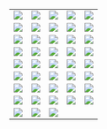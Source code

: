 ||||||
|---|---|---|---|---|
|[![](https://img.shields.io/badge/style-v0.5.0-blue.svg?style=for-the-badge&label=acme)](https://github.com/vancluever/terraform-provider-acme)|[![](https://img.shields.io/badge/style-master-blue.svg?style=for-the-badge&label=ad)](https://github.com/GSLabDev/terraform-provider-ad)|[![](https://img.shields.io/badge/style-v0.0.9-blue.svg?style=for-the-badge&label=apigee)](https://github.com/zambien/terraform-provider-apigee)|[![](https://img.shields.io/badge/style-v1.2.2-blue.svg?style=for-the-badge&label=artifactory)](https://github.com/atlassian/terraform-provider-artifactory)|[![](https://img.shields.io/badge/style-17.2.9-blue.svg?style=for-the-badge&label=avi)](https://github.com/avinetworks/terraform-provider-avi)|
|[![](https://img.shields.io/badge/style-master-blue.svg?style=for-the-badge&label=aviatrix)](https://github.com/AviatrixSystems/terraform-provider-aviatrix)|[![](https://img.shields.io/badge/style-master-blue.svg?style=for-the-badge&label=couchdb)](https://github.com/nicolai86/terraform-provider-couchdb)|[![](https://img.shields.io/badge/style-0.1.4-blue.svg?style=for-the-badge&label=dockermachine)](https://github.com/gstruct/terraform-provider-dockermachine)|[![](https://img.shields.io/badge/style-v1.0.5-blue.svg?style=for-the-badge&label=drp)](https://github.com/rackn/terraform-provider-drp/)|[![](https://img.shields.io/badge/style-master-blue.svg?style=for-the-badge&label=gandi)](https://github.com/tiramiseb/terraform-provider-gandi)|
|[![](https://img.shields.io/badge/style-master-blue.svg?style=for-the-badge&label=glue)](https://github.com/MikeSouza/terraform-provider-glue)|[![](https://img.shields.io/badge/style-0.1.19-blue.svg?style=for-the-badge&label=gocd)](https://github.com/drewsonne/terraform-provider-gocd)|[![](https://img.shields.io/badge/style-v0.1.0-blue.svg?style=for-the-badge&label=googlecalendar)](https://github.com/sethvargo/terraform-provider-googlecalendar)|[![](https://img.shields.io/badge/style-v0.1.4-blue.svg?style=for-the-badge&label=gsuite)](https://github.com/DeviaVir/terraform-provider-gsuite)|[![](https://img.shields.io/badge/style-v1.1.0-blue.svg?style=for-the-badge&label=hcloud)](https://github.com/hetznercloud/terraform-provider-hcloud)|
|[![](https://img.shields.io/badge/style-v0.5.1-blue.svg?style=for-the-badge&label=helm)](https://github.com/mcuadros/terraform-provider-helm)|[![](https://img.shields.io/badge/style-master-blue.svg?style=for-the-badge&label=httpfileupload)](https://github.com/GSLabDev/terraform-provider-httpfileupload)|[![](https://img.shields.io/badge/style-v0.9.1-blue.svg?style=for-the-badge&label=ibm)](https://github.com/IBM-Cloud/terraform-provider-ibm)|[![](https://img.shields.io/badge/style-0.1.11-blue.svg?style=for-the-badge&label=infoblox)](https://github.com/sky-uk/terraform-provider-infoblox)|[![](https://img.shields.io/badge/style-0.1.0-blue.svg?style=for-the-badge&label=jira)](https://github.com/anubhavmishra/terraform-provider-jira)|
|[![](https://img.shields.io/badge/style-master-blue.svg?style=for-the-badge&label=kafka)](https://github.com/Mongey/terraform-provider-kafka)|[![](https://img.shields.io/badge/style-master-blue.svg?style=for-the-badge&label=keboola)](https://github.com/plmwong/terraform-provider-keboola)|[![](https://img.shields.io/badge/style-v0.6.0-blue.svg?style=for-the-badge&label=kibana)](https://github.com/ewilde/terraform-provider-kibana)|[![](https://img.shields.io/badge/style-v0.14.0-blue.svg?style=for-the-badge&label=kong)](https://github.com/kevholditch/terraform-provider-kong)|[![](https://img.shields.io/badge/style-v1.1.0-blue.svg?style=for-the-badge&label=lxd)](https://github.com/sl1pm4t/terraform-provider-lxd)|
|[![](https://img.shields.io/badge/style-v0.2.2-blue.svg?style=for-the-badge&label=matchbox)](https://github.com/coreos/terraform-provider-matchbox)|[![](https://img.shields.io/badge/style-v0.4.5-blue.svg?style=for-the-badge&label=mongodbatlas)](https://github.com/akshaykarle/terraform-provider-mongodbatlas)|[![](https://img.shields.io/badge/style-master-blue.svg?style=for-the-badge&label=nutanix)](https://github.com/nutanix/terraform-provider-nutanix)|[![](https://img.shields.io/badge/style-master-blue.svg?style=for-the-badge&label=odl)](https://github.com/GSLabDev/terraform-provider-odl)|[![](https://img.shields.io/badge/style-master-blue.svg?style=for-the-badge&label=oneview)](https://github.com/HewlettPackard/terraform-provider-oneview)|
|[![](https://img.shields.io/badge/style-1.0.1-blue.svg?style=for-the-badge&label=pass)](https://github.com/camptocamp/terraform-provider-pass)|[![](https://img.shields.io/badge/style-1.0.1-blue.svg?style=for-the-badge&label=puppetca)](https://github.com/camptocamp/terraform-provider-puppetca)|[![](https://img.shields.io/badge/style-0.1.1-blue.svg?style=for-the-badge&label=puppetdb)](https://github.com/camptocamp/terraform-provider-puppetdb)|[![](https://img.shields.io/badge/style-v1.2.1-blue.svg?style=for-the-badge&label=qingcloud)](https://github.com/yunify/terraform-provider-qingcloud)|[![](https://img.shields.io/badge/style-master-blue.svg?style=for-the-badge&label=redshift)](https://github.com/frankfarrell/terraform-provider-redshift)|
|[![](https://img.shields.io/badge/style-v0.1.0-blue.svg?style=for-the-badge&label=restapi)](https://github.com/Mastercard/terraform-provider-restapi)|[![](https://img.shields.io/badge/style-0.2.0-blue.svg?style=for-the-badge&label=rke)](https://github.com/yamamoto-febc/terraform-provider-rke)|[![](https://img.shields.io/badge/style-v0.5.7-blue.svg?style=for-the-badge&label=runscope)](https://github.com/ewilde/terraform-provider-runscope)|[![](https://img.shields.io/badge/style-v1.1.1-blue.svg?style=for-the-badge&label=sakuracloud)](https://github.com/sacloud/terraform-provider-sakuracloud)|[![](https://img.shields.io/badge/style-master-blue.svg?style=for-the-badge&label=scvmm)](https://github.com/GSLabDev/terraform-provider-scvmm)|
|[![](https://img.shields.io/badge/style-v0.4.0-blue.svg?style=for-the-badge&label=sentry)](https://github.com/jianyuan/terraform-provider-sentry)|[![](https://img.shields.io/badge/style-v2.7.0-blue.svg?style=for-the-badge&label=signalform)](https://github.com/Yelp/terraform-provider-signalform)|[![](https://img.shields.io/badge/style-master-blue.svg?style=for-the-badge&label=vra)](https://github.com/GSLabDev/terraform-provider-vra)|
